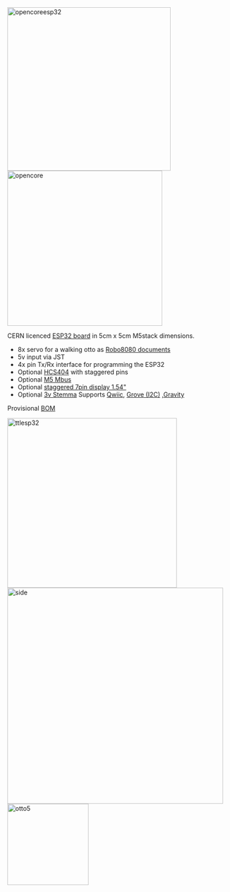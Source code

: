 <img width="370" alt="opencoreesp32" src="https://user-images.githubusercontent.com/400875/151476227-865af0c9-5c3e-4b6e-902d-47326b499fff.png">
<img width="351" alt="opencore" src="https://user-images.githubusercontent.com/400875/151476250-7e076ac4-c0a4-49d5-80a2-1c5199740953.png">

CERN licenced [ESP32 board](https://easyeda.com/editor#id=0c94645e6c4e443cb9d172e18162d7fa|cf28dd6a985d4901b4a220c4195efb63) in 5cm x 5cm M5stack dimensions.

- 8x servo for a walking otto as [Robo8080 documents](https://togetter.com/li/1374900) 
- 5v input via JST
- 4x pin Tx/Rx interface for programming the ESP32
- Optional [HCS404](https://github.com/rosmo-robot/Rosmo_3D/issues/6) with staggered pins
- Optional [M5 Mbus](https://forum.m5stack.com/topic/360/m5stack-fire-pinout-leaflet)
- Optional [ staggered 7pin display 1.54"](http://www.lcdwiki.com/1.54inch_IPS_Module)
- Optional [3v Stemma](https://www.tomshardware.com/features/stemma-vs-qwiic-vs-grove-connectors) Supports [Qwiic](https://www.reddit.com/r/electronics/comments/8lhxwg/sparkfuns_qwiic_standard_for_modular_i2c_devices/), [Grove (I2C)](https://thepihut.com/products/qwiic-cable-grove-adapter-100mm) ,[Gravity](https://learn.adafruit.com/introducing-adafruit-stemma-qt/dfrobot-gravity)

Provisional [BOM](https://cloud.transition-space.org/s/oWLfcNf2Ctzc3SG)

<img width="384" alt="ttlesp32" src="https://user-images.githubusercontent.com/400875/151266787-0f938198-b8a7-4f36-9d6a-fd6caf3981f7.png">



<img width="489" alt="side" src="https://user-images.githubusercontent.com/400875/151074421-d22a6a05-58cb-4bdc-bd93-8d7e2470e1fe.png">


<img width="184" alt="otto5" src="https://user-images.githubusercontent.com/400875/150679018-b0bb5ad0-db5d-4c06-ad89-1fea6cc3b11b.png">


